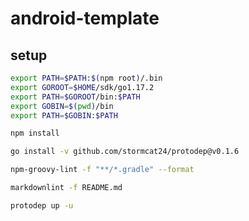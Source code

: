 # android-template

## setup

```bash
export PATH=$PATH:$(npm root)/.bin
export GOROOT=$HOME/sdk/go1.17.2
export PATH=$GOROOT/bin:$PATH
export GOBIN=$(pwd)/bin
export PATH=$GOBIN:$PATH
```

```bash
npm install
```

```bash
go install -v github.com/stormcat24/protodep@v0.1.6
```

```bash
npm-groovy-lint -f "**/*.gradle" --format
```

```bash
markdownlint -f README.md
```

```bash
protodep up -u
```
